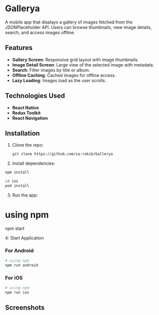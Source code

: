 # Gallerya

A mobile app that displays a gallery of images fetched from the JSONPlaceholder API. Users can browse thumbnails, view image details, search, and access images offline.

## Features

- **Gallery Screen**: Responsive grid layout with image thumbnails.
- **Image Detail Screen**: Large view of the selected image with metadata.
- **Search**: Filter images by title or album.
- **Offline Caching**: Cached images for offline access.
- **Lazy Loading**: Images load as the user scrolls.

## Technologies Used

- **React Native**
- **Redux Toolkit**
- **React Navigation**

## Installation

1. Clone the repo:

   ```bash
   git clone https://github.com/za-rakib/Gallerya
   ```

2. Install dependencies:

```bash
npm install

cd ios
pod install
```

3. Run the app:

# using npm

npm start

4: Start Application

### For Android

```bash
# using npm
npm run android

```

### For iOS

```bash
# using npm
npm run ios
```

## Screenshots
